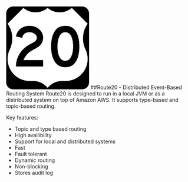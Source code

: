 ![Route20](/route20_small.jpg) 
##Route20 - Distributed Event-Based Routing System
Route20 is designed to run in a local JVM or as a distributed system on top of Amazon AWS. It supports type-based and topic-based routing.

Key features:
* Topic and type based routing
* High availibility
* Support for local and distributed systems
* Fast
* Fault tolerant
* Dynamic routing
* Non-blocking
* Stores audit log

